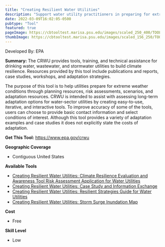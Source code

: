 ```yaml
---
title: "Creating Resilient Water Utilities"
description: "Support water utility practitioners in preparing for extreme weather events "
date: 2022-03-09T16:02:05-0500
pubtype: "Tool"
featured: true
pageImage: https://cbtooltest.marisa.psu.edu/images/scaled_250_400/TOOLID_8.0_ScreenCapture-1.png
thumbImage: https://cbtooltest.marisa.psu.edu/images/scaled_156_250/TOOLID_8.0_ScreenCapture-1.png
---
```

Developed By: EPA

**Summary:** The CRWU provides tools, training, and technical assistance for drinking water, wastewater, and stormwater utilities to build climate resilience. Resources provided by this tool include publications and reports, case studies, workshops, and adaptation strategies. 

The purpose of this tool is to help utilities prepare for extreme weather conditions through planning resources, risk assessments, scenarios, and adaptation resources. CRWU is intended to assist with assessing long-term adaptation options for water-sector utilities by creating easy-to-use, iterative, and interactive tools.  To improve accuracy of some of the tools, users can choose to provide basic contact information and select conditions of interest. Although this tool provides a variety of adaptation examples and case studies it does not explicitly state the costs of adaptation.

__**Get This Tool:**__ https://www.epa.gov/crwu

__**Geographic Coverage**__
- Contiguous United States

__**Available Tools**__
-  [Creating Resilient Water Utilities: Climate Resilience Evaluation and Awareness Tool Risk Assessment Application for Water Utilities](https://cbtooltest.marisa.psu.edu/collection/page-tool8.1)
-  [Creating Resilient Water Utilities: Case Study and Information Exchange](https://cbtooltest.marisa.psu.edu/collection/page-tool8.2)
-  [Creating Resilient Water Utilities: Resilient Strategies Guide for Water Utilities](https://cbtooltest.marisa.psu.edu/collection/page-tool8.3)
-  [Creating Resilient Water Utilities: Storm Surge Inundation Map](https://cbtooltest.marisa.psu.edu/collection/page-tool8.4)

__**Cost**__
- Free

__**Skill Level**__
- Low
